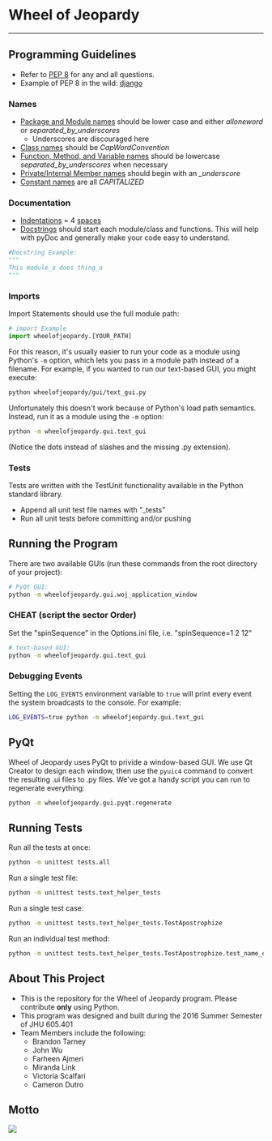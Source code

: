 # Wheel of Jeopardy
---

## Programming Guidelines
- Refer to [PEP 8](https://www.python.org/dev/peps/pep-0008/) for any and all questions.
- Example of PEP 8 in the wild: [django](https://github.com/django/django)

### Names
- [Package and Module names](https://www.python.org/dev/peps/pep-0008/#prescriptive-naming-conventions) should be lower case and either *alloneword* or *separated\_by\_underscores*
  - Underscores are discouraged here
- [Class names](https://www.python.org/dev/peps/pep-0008/#class-names) should be *CapWordConvention*
- [Function, Method, and Variable names](https://www.python.org/dev/peps/pep-0008/#function-names) should be lowercase *separated\_by\_underscores* when necessary
- [Private/Internal Member names](https://www.python.org/dev/peps/pep-0008/#descriptive-naming-styles) should begin with an *_underscore*
- [Constant names](https://www.python.org/dev/peps/pep-0008/#constants) are all *CAPITALIZED*

### Documentation
- [Indentations](https://www.python.org/dev/peps/pep-0008/#indentation) = 4 [spaces](https://www.python.org/dev/peps/pep-0008/#tabs-or-spaces)
- [Docstrings](https://www.python.org/dev/peps/pep-0257/#rationale) should start each module/class and functions. This will help with pyDoc and generally make your code easy to understand.

```python
#Docstring Example:
"""
This module_a does thing_a
"""
```

### Imports
Import Statements should use the full module path:

```python
# import Example
import wheelofjeopardy.[YOUR_PATH]
```

For this reason, it's usually easier to run your code as a module using Python's `-m` option, which lets you pass in a module path instead of a filename. For example, if you wanted to run our text-based GUI, you might execute:

```bash
python wheelofjeopardy/gui/text_gui.py
```

Unfortunately this doesn't work because of Python's load path semantics. Instead, run it as a module using the `-m` option:

```bash
python -m wheelofjeopardy.gui.text_gui
```

(Notice the dots instead of slashes and the missing .py extension).

### Tests

Tests are written with the TestUnit functionality available in the Python standard library.

- Append all unit test file names with "_tests"
- Run all unit tests before committing and/or pushing

## Running the Program

There are two available GUIs (run these commands from the root directory of your project):

```bash
# PyQt GUI:
python -m wheelofjeopardy.gui.woj_application_window
```

### CHEAT (script the sector Order)
Set the "spinSequence" in the Options.ini file, i.e. "spinSequence=1 2 12"

```bash
# text-based GUI:
python -m wheelofjeopardy.gui.text_gui
```



### Debugging Events

Setting the `LOG_EVENTS` environment variable to `true` will print every event the system broadcasts to the console. For example:

```bash
LOG_EVENTS=true python -m wheelofjeopardy.gui.text_gui
```

## PyQt
Wheel of Jeopardy uses PyQt to privide a window-based GUI. We use Qt Creator to design each window, then use the `pyuic4` command to convert the resulting .ui files to .py files. We've got a handy script you can run to regenerate everything:

```bash
python -m wheelofjeopardy.gui.pyqt.regenerate
```


## Running Tests

Run all the tests at once:

```bash
python -m unittest tests.all
```

Run a single test file:

```bash
python -m unittest tests.text_helper_tests
```

Run a single test case:

```bash
python -m unittest tests.text_helper_tests.TestApostrophize
```

Run an individual test method:

```bash
python -m unittest tests.text_helper_tests.TestApostrophize.test_name_ends_with_s
```

## About This Project
- This is the repository for the Wheel of Jeopardy program. Please contribute **only** using Python.
- This program was designed and built during the 2016 Summer Semester of JHU 605.401
- Team Members include the following:
  - Brandon Tarney
  - John Wu
  - Farheen Ajmeri
  - Miranda Link
  - Victoria Scalfari
  - Cameron Dutro



## Motto
![](https://media.giphy.com/media/ALBfFB6gP1evu/giphy.gif)
